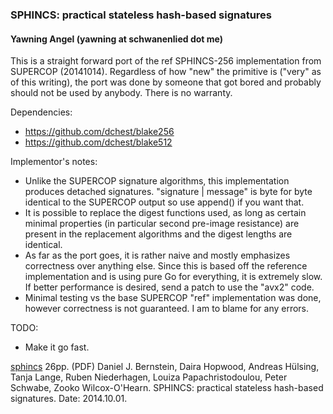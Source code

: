 ### SPHINCS: practical stateless hash-based signatures
#### Yawning Angel (yawning at schwanenlied dot me)

This is a straight forward port of the ref SPHINCS-256 implementation from
SUPERCOP (20141014).  Regardless of how "new" the primitive is ("very" as of
this writing), the port was done by someone that got bored and probably should
not be used by anybody.  There is no warranty.

Dependencies:
 * https://github.com/dchest/blake256
 * https://github.com/dchest/blake512

Implementor's notes:
 * Unlike the SUPERCOP signature algorithms, this implementation produces
   detached signatures.  "signature | message" is byte for byte identical to the
   SUPERCOP output so use append() if you want that.
 * It is possible to replace the digest functions used, as long as certain
   minimal properties (in particular second pre-image resistance) are present
   in the replacement algorithms and the digest lengths are identical.
 * As far as the port goes, it is rather naive and mostly emphasizes correctness
   over anything else.  Since this is based off the reference implementation and
   is using pure Go for everything, it is extremely slow.  If better performance
   is desired, send a patch to use the "avx2" code.
 * Minimal testing vs the base SUPERCOP "ref" implementation was done, however
   correctness is not guaranteed.  I am to blame for any errors.

TODO:
 * Make it go fast.

[sphincs](http://sphincs.cr.yp.to/sphincs-20141001.pdf) 26pp. (PDF)
Daniel J. Bernstein, Daira Hopwood, Andreas Hülsing, Tanja Lange,
Ruben Niederhagen, Louiza Papachristodoulou, Peter Schwabe,
Zooko Wilcox-O'Hearn. SPHINCS: practical stateless hash-based signatures.
Date: 2014.10.01.
